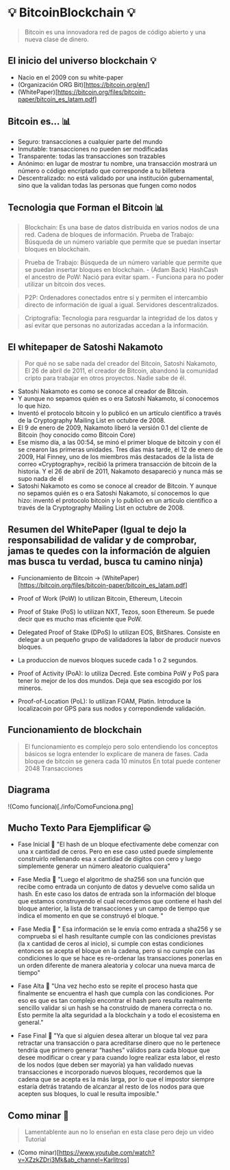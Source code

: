 # 💡 BitcoinBlockchain 💡

> Bitcoin es una innovadora red de pagos de código abierto y una nueva clase de dinero. 

## El inicio del universo blockchain 💡

- Nacio en el 2009 con su white-paper 
- (Organización ORG Bit)[https://bitcoin.org/en/]
- (WhitePaper)[https://bitcoin.org/files/bitcoin-paper/bitcoin_es_latam.pdf]

## Bitcoin es... 📊 

- Seguro: transacciones a cualquier parte del mundo 
- Inmutable: transacciones no pueden ser modificadas
- Transparente: todas las transacciones son trazables
- Anónimo: en lugar de mostrar tu nombre, una transacción mostrará un número o código encriptado que corresponde a tu billetera
- Descentralizado: no está validado por una institución gubernamental, sino que la validan todas las personas que fungen como nodos

## Tecnologia que Forman el Bitcoin 📊 

> Blockchain: Es una base de datos distribuida en varios nodos de una red. Cadena de bloques de información.
Prueba de Trabajo: Búsqueda de un número variable que permite que se puedan insertar bloques en blockchain.

> Prueba de Trabajo: Búsqueda de un número variable que permite que se puedan insertar bloques en blockchain.
	- (Adam Back) HashCash el ancestro de PoW: Nació para evitar spam.
	- Funciona para no poder utilizar un bitcoin dos veces.

> P2P: Ordenadores conectados entre sí y permiten el intercambio directo de información de igual a igual. Servidores descentralizados.

> Criptografía: Tecnologia para resguardar la integridad de los datos y así evitar que personas no autorizadas accedan a la información.

## El whitepaper de Satoshi Nakamoto

> Por qué no se sabe nada del creador del Bitcoin, Satoshi Nakamoto, El 26 de abril de 2011, el creador de Bitcoin, abandonó la comunidad cripto para trabajar en otros proyectos. Nadie sabe de él.

- Satoshi Nakamoto es como se conoce al creador de Bitcoin. 
- Y aunque no sepamos quién es o era Satoshi Nakamoto, sí conocemos lo que hizo. 
- Inventó el protocolo bitcoin y lo publicó en un artículo científico a través de la Cryptography Mailing List en octubre de 2008.
- El 9 de enero de 2009, Nakamoto liberó la versión 0.1 del cliente de Bitcoin (hoy conocido como Bitcoin Core)
- Ese mismo día, a las 00:54, se minó el primer bloque de bitcoin y con él se crearon las primeras unidades. Tres días más tarde, el 12 de enero de 2009, Hal Finney, uno de los miembros más destacados de la lista de correo «Cryptography», recibió la primera transacción de bitcoin de la historia.  Y el 26 de abril de 2011, Nakamoto desapareció y nunca más se supo nada de él
- Satoshi Nakamoto es como se conoce al creador de Bitcoin. Y aunque no sepamos quién es o era Satoshi Nakamoto, sí conocemos lo que hizo: inventó el protocolo bitcoin y lo publicó en un artículo científico a través de la Cryptography Mailing List en octubre de 2008.


## Resumen del WhitePaper (Igual te dejo la responsabilidad de validar y de comprobar, jamas te quedes con la información de alguien mas busca tu verdad,  busca tu camino ninja)

- Funcionamiento de Bitcoin -> (WhitePaper)[https://bitcoin.org/files/bitcoin-paper/bitcoin_es_latam.pdf]

- Proof of Work (PoW) lo utilizan Bitcoin, Ethereum, Litecoin

- Proof of Stake (PoS) lo utilizan NXT, Tezos, soon Ethereum. Se puede decir que es mucho mas eficiente que PoW.

- Delegated Proof of Stake (DPoS) lo utilizan EOS, BitShares. Consiste en delegar a un pequeño grupo de validadores la labor de producir nuevos bloques.
- La produccion de nuevos bloques sucede cada 1 o 2 segundos.

- Proof of Activity (PoA): lo utiliza Decred. Este combina PoW y PoS para tener lo mejor de los dos mundos. Deja que sea escogido por los mineros.

- Proof-of-Location (PoL): lo utilizan FOAM, Platin. Introduce la localizacoin por GPS para sus nodos y correpondiende validación.


## Funcionamiento de blockchain

> El funcionamiento es complejo pero solo entendiendo los conceptos básicos se logra entender lo explicare de manera de fases. 
> Cada bloque de bitcoin se genera cada 10 minutos
> En total puede contener 2048 Transacciones 

## Diagrama
!(Como funciona)[./info/ComoFunciona.png]

## Mucho Texto Para Ejemplificar  🤐

- Fase Inicial  🔦
"El hash de un bloque efectivamente debe comenzar con una x cantidad de ceros. 
Pero en ese caso usted puede simplemente construirlo rellenando esa x cantidad de dígitos con cero 
y luego simplemente generar un número aleatorio cualquiera"

- Fase Media  🔦
"Luego el algoritmo de sha256 son una función que recibe como entrada un conjunto de datos y devuelve como salida un hash. 
En este caso los datos de entrada son la información del bloque que estamos construyendo el cual recordemos que contiene el 
hash del bloque anterior, la lista de transacciones y un campo de tiempo que indica el momento en que se construyó el bloque. 
"
- Fase Media  🔦
" Esa información se le envía como entrada a sha256 y se comprueba si el hash resultante cumple con las condiciones previstas 
(la x cantidad de ceros al inicio), si cumple con estas condiciones entonces se acepta el bloque en la cadena, pero si no cumple 
con las condiciones lo que se hace es re-ordenar las transacciones ponerlas en un orden diferente de manera aleatoria y colocar 
una nueva marca de tiempo" 

- Fase Alta  🔦
"Una vez hecho esto se repite el proceso hasta que finalmente se encuentra el hash que cumpla con las condiciones. 
Por eso es que es tan complejo encontrar el hash pero resulta realmente sencillo validar si un hash se ha construido 
de manera correcta o no. Esto permite la alta seguridad a la blockchain y a todo el ecosistema en general."

- Fase Final  🔦
"Ya que si alguien desea alterar un bloque tal vez para retractar una transacción o para acreditarse dinero que no le 
pertenece tendría que primero generar “hashes” válidos para cada bloque que desee modificar o crear y para cuando logre 
realizar esta labor, el resto de los nodos (que deben ser mayoría) ya han validado nuevas transacciones e incorporado nuevos 
bloques, recordemos que la cadena que se acepta es la más larga, por lo que el impostor siempre estaría detrás tratando de alcanzar 
al resto de los nodos para que acepten sus bloques, lo cual le resulta imposible."



## Como minar 🛑

> Lamentablente aun no lo enseñan en esta clase pero dejo un video Tutorial 
- (Como minar)[https://www.youtube.com/watch?v=XZzkZDri3Mk&ab_channel=Karlitros]

	